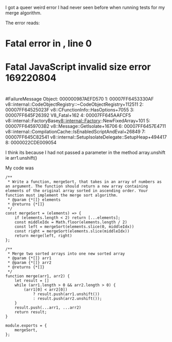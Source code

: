 I got a queer weird error I had never seen before 
when running tests for my merge algorithm.

The error reads:
#
# Fatal error in , line 0
# Fatal JavaScript invalid size error 169220804
#
#
#
#FailureMessage Object: 000000987AEFD570
 1: 00007FF6453330AF v8::internal::CodeObjectRegistry::~CodeObjectRegistry+112511
 2: 00007FF64525023F v8::CFunctionInfo::HasOptions+7055
 3: 00007FF645F26392 V8_Fatal+162
 4: 00007FF645AAFCF5 v8::internal::FactoryBase<v8::internal::Factory>::NewFixedArray+101
 5: 00007FF6459703B2 v8::Message::GetIsolate+16706
 6: 00007FF6457E4711 v8::internal::CompilationCache::IsEnabledScriptAndEval+26849
 7: 00007FF645C82541 v8::internal::SetupIsolateDelegate::SetupHeap+494417
 8: 0000022CDE009054

I think its because I had not passed a parameter in the method array.unshift ie arr1.unshift() 

My code was
````
/**
 * Write a function, mergeSort, that takes in an array of numbers as an argument. The function should return a new array containing elements of the original array sorted in ascending order. Your function must implement the merge sort algorithm.
 * @param {*[]} elements 
 * @returns {*[]}
 */
const mergeSort = (elements) => {
    if (elements.length < 2) return [...elements];
    const middleIdx = Math.floor(elements.length / 2)
    const left = mergeSort(elements.slice(0, middleIdx))
    const right = mergeSort(elements.slice(middleIdx))
    return merge(left, right)
};

/**
 * Merge two sorted arrays into one new sorted array
 * @param {*[]} arr1 
 * @param {*[]} arr2 
 * @returns {*[]}
 */
function merge(arr1, arr2) {
    let result = []
    while (arr1.length > 0 && arr2.length > 0) {
        (arr1[0] < arr2[0])
            ? result.push(arr1.unshift())
            : result.push(arr2.unshift());
    }
    result.push(...arr1, ...arr2)
    return result;
}

module.exports = {
    mergeSort,
};


````